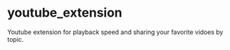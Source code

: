 # youtube_extension
Youtube extension for playback speed and sharing your favorite vidoes by topic.
